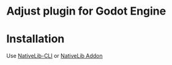 # Adjust plugin for Godot Engine

# Installation

Use [NativeLib-CLI](https://github.com/DrMoriarty/nativelib-cli) or [NativeLib Addon](https://github.com/DrMoriarty/nativelib-cli)
